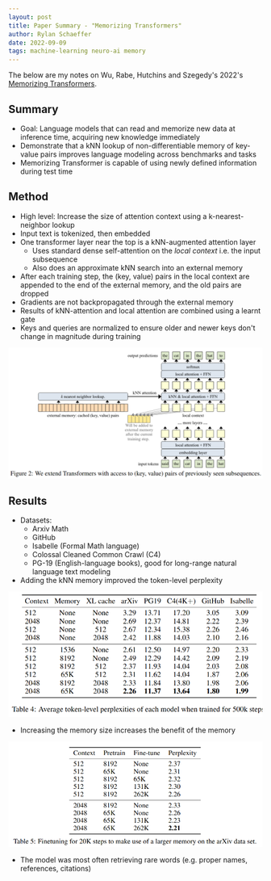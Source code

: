 ```yaml
---
layout: post
title: Paper Summary - "Memorizing Transformers"
author: Rylan Schaeffer
date: 2022-09-09
tags: machine-learning neuro-ai memory
---
```


The below are my notes on Wu, Rabe, Hutchins and Szegedy's 2022's 
[Memorizing Transformers](https://openreview.net/pdf?id=TrjbxzRcnf-).


## Summary

- Goal: Language models that can read and memorize new data at inference 
  time, acquiring new knowledge immediately
- Demonstrate that a kNN lookup of non-differentiable memory of key-value pairs improves language modeling
  across benchmarks and tasks
- Memorizing Transformer is capable of using newly defined information during test time

## Method

- High level: Increase the size of attention context using a k-nearest-neighbor lookup
- Input text is tokenized, then embedded
- One transformer layer near the top is a kNN-augmented attention layer
  - Uses standard dense self-attention on the _local context_ i.e. the input subsequence
  - Also does an approximate kNN search into an external memory
- After each training step, the (key, value) pairs in the local context are appended to the 
  end of the external memory, and the old pairs are dropped
- Gradients are not backpropagated through the external memory
- Results of kNN-attention and local attention are combined using a learnt gate
- Keys and queries are normalized to ensure older and newer keys don't change in magnitude during training

![](2022-09-09-Memorizing-Transformers/img_1.png)

## Results

- Datasets:
  - Arxiv Math 
  - GitHub 
  - Isabelle (Formal Math language)
  - Colossal Cleaned Common Crawl (C4)
  - PG-19 (English-language books), good for long-range natural language text modeling
- Adding the kNN memory improved the token-level perplexity

![](2022-09-09-Memorizing-Transformers/img_2.png)

- Increasing the memory size increases the benefit of the memory

![](2022-09-09-Memorizing-Transformers/img_3.png)

- The model was most often retrieving rare words (e.g. proper names, references, citations) 